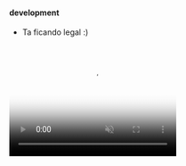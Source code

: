 #### development

* Ta ficando legal :)

<video src="https://github.com/wesley-cantarino/Games/tree/master/computer_space/img_and_video/today_at_24_12.mp4" autoplay poster="posterimage.jpg" width="300" height="200" muted="yes" loop="yes"></video>
